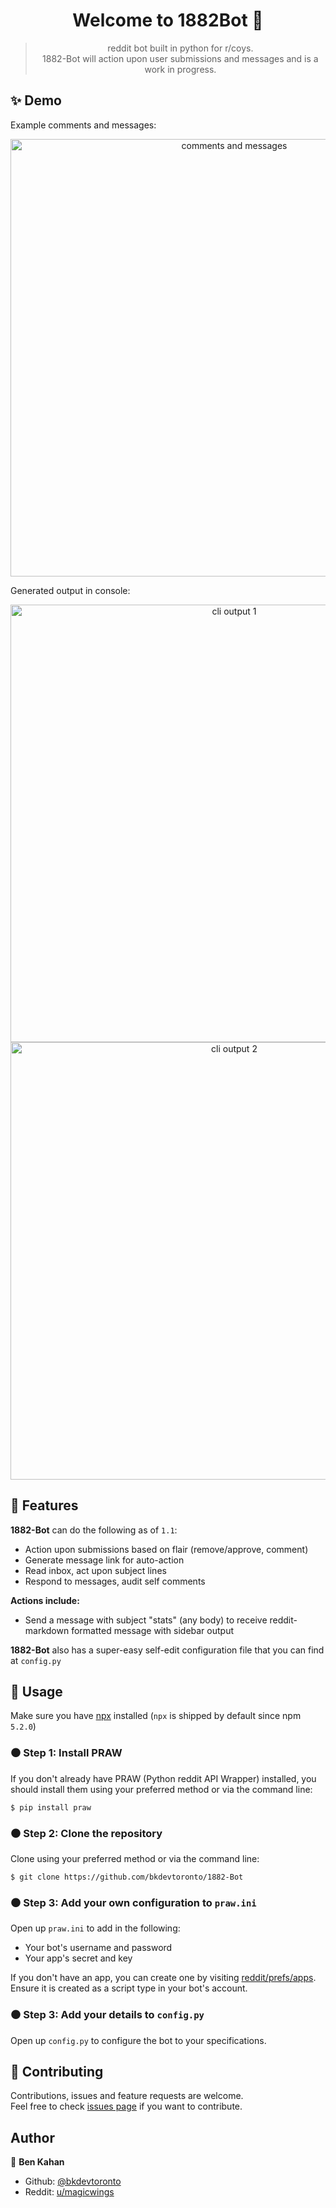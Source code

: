 <h1 align="center">Welcome to 1882Bot 🐓</h1>

> <p align="center">reddit bot built in python for r/coys.<br /> 1882-Bot will action upon user submissions and messages and is a work in progress.</p>

## ✨ Demo

Example comments and messages:

<p align="center">
  <img width="700" align="center" src="https://i.imgur.com/878og9x.png" alt="comments and messages"/>
</p>

Generated output in console:

<p align="center">
  <img width="700" src="https://i.imgur.com/MGj0BvR.png" alt="cli output 1"/>

  <img width="700" src="https://i.imgur.com/Ufo6xyv.png" alt="cli output 2"/>
</p>

## 🌌 Features

**1882-Bot** can do the following as of `1.1`:

* Action upon submissions based on flair (remove/approve, comment)
* Generate message link for auto-action
* Read inbox, act upon subject lines
* Respond to messages, audit self comments

**Actions include:**

* Send a message with subject "stats" (any body) to receive reddit-markdown formatted message with sidebar output

**1882-Bot** also has a super-easy self-edit configuration file that you can find at `config.py`

## 🚀 Usage

Make sure you have [npx](https://www.npmjs.com/package/npx) installed (`npx` is shipped by default since npm `5.2.0`)

### ⚫ Step 1: Install PRAW

If you don't already have PRAW (Python reddit API Wrapper) installed, you should install them using your preferred method or via the command line:

    $ pip install praw

### ⚫ Step 2: Clone the repository

Clone using your preferred method or via the command line:

    $ git clone https://github.com/bkdevtoronto/1882-Bot

### ⚫ Step 3: Add your own configuration to `praw.ini`

Open up `praw.ini` to add in the following:

* Your bot's username and password
* Your app's secret and key

If you don't have an app, you can create one by visiting [reddit/prefs/apps](https://www.reddit.com/prefs/apps). Ensure it is created as a script type in your bot's account.

### ⚫ Step 3: Add your details to `config.py`

Open up `config.py` to configure the bot to your specifications.

## 🤝 Contributing

Contributions, issues and feature requests are welcome.<br />
Feel free to check [issues page](https://github.com/bkdevtoronto/1882bot/issues) if you want to contribute.

## Author

👤 **Ben Kahan**

- Github: [@bkdevtoronto](https://github.com/bkdevtoronto)
- Reddit: [u/magicwings](https://reddit.com/u/magicwings)
